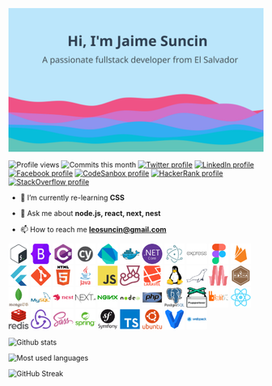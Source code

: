 ![Hi 👋, I'm Jaime Suncin](./assets/banner.svg)

![Profile views](https://komarev.com/ghpvc/?username=leosuncin)
![Commits this month](https://badges.pufler.dev/commits/monthly/leosuncin?color=blue)
[![Twitter profile](https://img.shields.io/badge/Twitter-Profile-informational?style=flat&logo=Twitter&logoColor=white)](https://twitter.com/jl_suncin)
[![LinkedIn profile](https://img.shields.io/badge/LinkedIn-Profile-informational?style=flat&logo=LinkedIn&logoColor=white)](https://linkedin.com/in/jaimesuncin)
[![Facebook profile](https://img.shields.io/badge/Facebook-Profile-informational?style=flat&logo=Facebook&logoColor=white)](https://fb.com/jl.suncin)
[![CodeSanbox profile](https://img.shields.io/badge/CodeSandbox-Profile-informational?style=flat&logo=CodeSandbox&logoColor=white)](https://codesandbox.com/leosuncin)
[![HackerRank profile](https://img.shields.io/badge/HackerRank-Profile-informational?style=flat&logo=HackerRank&logoColor=white)](https://www.hackerrank.com/suncin)
[![StackOverflow profile](https://img.shields.io/badge/StackOverflow-Profile-informational?style=flat&logo=StackOverflow&logoColor=white)](https://stackoverflow.com/users/jaime-suncin)

- 🌱 I’m currently re-learning **CSS**

- 💬 Ask me about **node.js, react, next, nest**

- 📫 How to reach me [**leosuncin@gmail.com**](mailto:leosuncin@gmail.com)

<p align="left">
<img src="./assets/bash-original.svg" alt="bash" width="40" height="40"/>
<img src="./assets/bootstrap-original.svg" alt="bootstrap" width="40" height="40"/>
<img src="./assets/csharp-original.svg" alt="csharp" width="40" height="40"/>
<img src="./assets/cypress-io-logo-round.svg" alt="cypress" width="40" height="40"/>
<img src="./assets/dart-original.svg" alt="dart" width="40" height="40"/>
<img src="./assets/docker-original.svg" alt="docker" width="40" height="40"/>
<img src="./assets/dotnetcore-original.svg" alt="dotnet" width="40" height="40"/>
<img src="./assets/electron-original.svg" alt="electron" width="40" height="40"/>
<img src="./assets/express-original-wordmark.svg" alt="express" width="40" height="40"/>
<img src="./assets/figma-original.svg" alt="figma" width="40" height="40"/>
<img src="./assets/firebase-plain.svg" alt="firebase" width="40" height="40"/>
<img src="./assets/flutter-original.svg" alt="flutter" width="40" height="40"/>
<img src="./assets/git-original.svg" alt="git" width="40" height="40"/>
<img src="./assets/html5-original-wordmark.svg" alt="html5" width="40" height="40"/>
<img src="./assets/java-original-wordmark.svg" alt="java" width="40" height="40"/>
<img src="./assets/javascript-original.svg" alt="javascript" width="40" height="40"/>
<img src="./assets/jest-plain.svg" alt="jest" width="40" height="40"/>
<img src="./assets/laravel-plain-wordmark.svg" alt="laravel" width="40" height="40"/>
<img src="./assets/linux-original.svg" alt="linux" width="40" height="40"/>
<img src="./assets/mariadb-icon.svg" alt="mariadb" width="40" height="40"/>
<img src="./assets/materialize.svg" alt="materialize" width="40" height="40"/>
<img src="./assets/mocha-plain.svg" alt="mocha" width="40" height="40"/>
<img src="./assets/mongodb-original-wordmark.svg" alt="mongodb" width="40" height="40"/>
<img src="./assets/mysql-original-wordmark.svg" alt="mysql" width="40" height="40"/>
<img src="./assets/nestjs-plain-wordmark.svg" alt="nest.js" width="40" height="40"/>
<img src="./assets/nextjs-original-wordmark.svg" alt="next.js" width="40" height="40"/>
<img src="./assets/nginx-original.svg" alt="nginx" width="40" height="40"/>
<img src="./assets/nodejs-original-wordmark.svg" alt="node.js" width="40" height="40"/>
<img src="./assets/php-original.svg" alt="php" width="40" height="40"/>
<img src="./assets/postgresql-original-wordmark.svg" alt="postgresql" width="40" height="40"/>
<img src="./assets/pptrdev-official.svg" alt="puppeteer" width="40" height="40"/>
<img src="./assets/rabbitmq-wordmark.svg" alt="RabbitMQ" width="40" height="40"/>
<img src="./assets/react-original.svg" alt="react" width="40" height="40"/>
<img src="./assets/redis-original-wordmark.svg" alt="redis" width="40" height="40"/>
<img src="./assets/redux-original.svg" alt="redux" width="40" height="40"/>
<img src="./assets/sass-original.svg" alt="sass" width="40" height="40"/>
<img src="./assets/spring-original-wordmark.svg" alt="spring" width="40" height="40"/>
<img src="./assets/symfony-original-wordmark.svg" alt="symfony" width="40" height="40"/>
<img src="./assets/typescript-original.svg" alt="typescript" width="40" height="40"/>
<img src="./assets/ubuntu-plain-wordmark.svg" alt="ubuntu" width="40" height="40"/>
<img src="./assets/vagrant-original.svg" alt="vagrant" width="40" height="40"/>
<img src="./assets/webpack-original-wordmark.svg" alt="webpack" width="40" height="40"/>
</p>

![Github stats](https://github-readme-stats.vercel.app/api?username=leosuncin&show_icons=true&theme=tokyonight)

![Most used languages](https://github-readme-stats.vercel.app/api/top-langs/?username=leosuncin&hide=html,css&theme=tokyonight)

![GitHub Streak](http://github-readme-streak-stats.herokuapp.com?user=leosuncin&theme=tokyonight)
